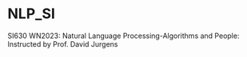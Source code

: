 # NLP_SI
SI630 WN2023: Natural Language Processing-Algorithms and People: Instructed by Prof. David Jurgens
